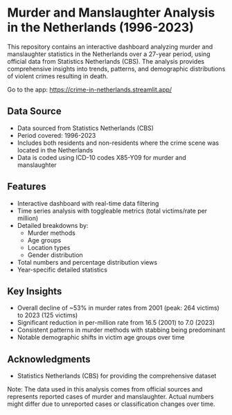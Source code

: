 # Murder and Manslaughter Analysis in the Netherlands (1996-2023)
This repository contains an interactive dashboard analyzing murder and manslaughter statistics in the Netherlands over a 27-year period, using official data from Statistics Netherlands (CBS). The analysis provides comprehensive insights into trends, patterns, and demographic distributions of violent crimes resulting in death.

Go to the app: https://crime-in-netherlands.streamlit.app/

## Data Source
- Data sourced from Statistics Netherlands (CBS)
- Period covered: 1996-2023
- Includes both residents and non-residents where the crime scene was located in the Netherlands
- Data is coded using ICD-10 codes X85-Y09 for murder and manslaughter

## Features
- Interactive dashboard with real-time data filtering
- Time series analysis with toggleable metrics (total victims/rate per million)
- Detailed breakdowns by:
  - Murder methods
  - Age groups
  - Location types
  - Gender distribution
- Total numbers and percentage distribution views
- Year-specific detailed statistics

## Key Insights
- Overall decline of ~53% in murder rates from 2001 (peak: 264 victims) to 2023 (125 victims)
- Significant reduction in per-million rate from 16.5 (2001) to 7.0 (2023)
- Consistent patterns in murder methods with stabbing being predominant
- Notable demographic shifts in victim age groups over time

## Acknowledgments
- Statistics Netherlands (CBS) for providing the comprehensive dataset

Note: The data used in this analysis comes from official sources and represents reported cases of murder and manslaughter. Actual numbers might differ due to unreported cases or classification changes over time.
